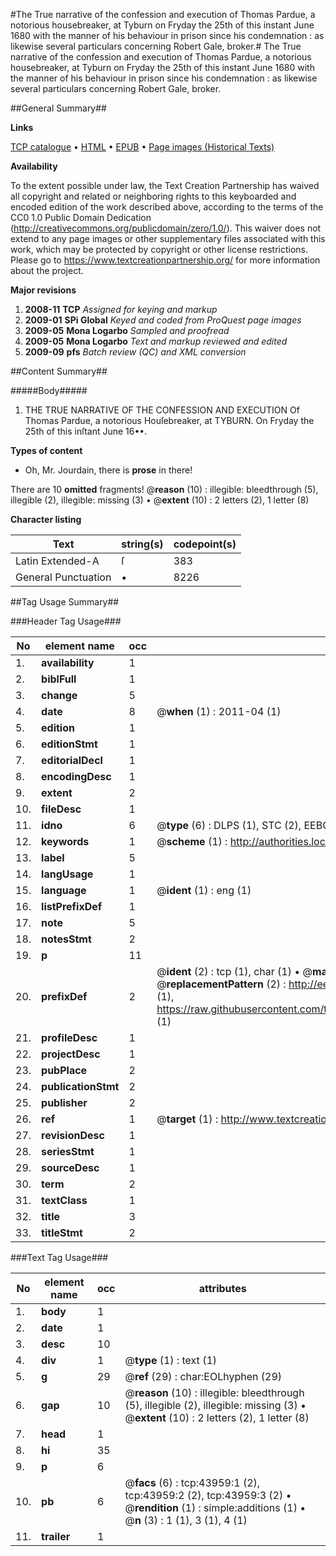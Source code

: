 #The True narrative of the confession and execution of Thomas Pardue, a notorious housebreaker, at Tyburn on Fryday the 25th of this instant June 1680 with the manner of his behaviour in prison since his condemnation : as likewise several particulars concerning Robert Gale, broker.#
The True narrative of the confession and execution of Thomas Pardue, a notorious housebreaker, at Tyburn on Fryday the 25th of this instant June 1680 with the manner of his behaviour in prison since his condemnation : as likewise several particulars concerning Robert Gale, broker.

##General Summary##

**Links**

[TCP catalogue](http://www.ota.ox.ac.uk/tcp/)  • 
[HTML](http://tei.it.ox.ac.uk/tcp/Texts-HTML/free/A63/A63565.html)  • 
[EPUB](http://tei.it.ox.ac.uk/tcp/Texts-EPUB/free/A63/A63565.epub) • 
[Page images (Historical Texts)](https://historicaltexts.jisc.ac.uk/eebo-09677399e)

**Availability**

To the extent possible under law, the Text Creation Partnership has waived all copyright and related or neighboring rights to this keyboarded and encoded edition of the work described above, according to the terms of the CC0 1.0 Public Domain Dedication (http://creativecommons.org/publicdomain/zero/1.0/). This waiver does not extend to any page images or other supplementary files associated with this work, which may be protected by copyright or other license restrictions. Please go to https://www.textcreationpartnership.org/ for more information about the project.

**Major revisions**

1. __2008-11__ __TCP__ *Assigned for keying and markup*
1. __2009-01__ __SPi Global__ *Keyed and coded from ProQuest page images*
1. __2009-05__ __Mona Logarbo__ *Sampled and proofread*
1. __2009-05__ __Mona Logarbo__ *Text and markup reviewed and edited*
1. __2009-09__ __pfs__ *Batch review (QC) and XML conversion*

##Content Summary##

#####Body#####

1. THE TRUE NARRATIVE OF THE CONFESSION AND EXECUTION Of Thomas Pardue, a notorious Houſebreaker, at TYBURN. On Fryday the 25th of this inſtant June 16••.

**Types of content**

  * Oh, Mr. Jourdain, there is **prose** in there!

There are 10 **omitted** fragments! 
 @__reason__ (10) : illegible: bleedthrough (5), illegible (2), illegible: missing (3)  •  @__extent__ (10) : 2 letters (2), 1 letter (8)

**Character listing**


|Text|string(s)|codepoint(s)|
|---|---|---|
|Latin Extended-A|ſ|383|
|General Punctuation|•|8226|

##Tag Usage Summary##

###Header Tag Usage###

|No|element name|occ|attributes|
|---|---|---|---|
|1.|__availability__|1||
|2.|__biblFull__|1||
|3.|__change__|5||
|4.|__date__|8| @__when__ (1) : 2011-04 (1)|
|5.|__edition__|1||
|6.|__editionStmt__|1||
|7.|__editorialDecl__|1||
|8.|__encodingDesc__|1||
|9.|__extent__|2||
|10.|__fileDesc__|1||
|11.|__idno__|6| @__type__ (6) : DLPS (1), STC (2), EEBO-CITATION (1), OCLC (1), VID (1)|
|12.|__keywords__|1| @__scheme__ (1) : http://authorities.loc.gov/ (1)|
|13.|__label__|5||
|14.|__langUsage__|1||
|15.|__language__|1| @__ident__ (1) : eng (1)|
|16.|__listPrefixDef__|1||
|17.|__note__|5||
|18.|__notesStmt__|2||
|19.|__p__|11||
|20.|__prefixDef__|2| @__ident__ (2) : tcp (1), char (1)  •  @__matchPattern__ (2) : ([0-9\-]+):([0-9IVX]+) (1), (.+) (1)  •  @__replacementPattern__ (2) : http://eebo.chadwyck.com/downloadtiff?vid=$1&page=$2 (1), https://raw.githubusercontent.com/textcreationpartnership/Texts/master/tcpchars.xml#$1 (1)|
|21.|__profileDesc__|1||
|22.|__projectDesc__|1||
|23.|__pubPlace__|2||
|24.|__publicationStmt__|2||
|25.|__publisher__|2||
|26.|__ref__|1| @__target__ (1) : http://www.textcreationpartnership.org/docs/. (1)|
|27.|__revisionDesc__|1||
|28.|__seriesStmt__|1||
|29.|__sourceDesc__|1||
|30.|__term__|2||
|31.|__textClass__|1||
|32.|__title__|3||
|33.|__titleStmt__|2||


###Text Tag Usage###

|No|element name|occ|attributes|
|---|---|---|---|
|1.|__body__|1||
|2.|__date__|1||
|3.|__desc__|10||
|4.|__div__|1| @__type__ (1) : text (1)|
|5.|__g__|29| @__ref__ (29) : char:EOLhyphen (29)|
|6.|__gap__|10| @__reason__ (10) : illegible: bleedthrough (5), illegible (2), illegible: missing (3)  •  @__extent__ (10) : 2 letters (2), 1 letter (8)|
|7.|__head__|1||
|8.|__hi__|35||
|9.|__p__|6||
|10.|__pb__|6| @__facs__ (6) : tcp:43959:1 (2), tcp:43959:2 (2), tcp:43959:3 (2)  •  @__rendition__ (1) : simple:additions (1)  •  @__n__ (3) : 1 (1), 3 (1), 4 (1)|
|11.|__trailer__|1||
